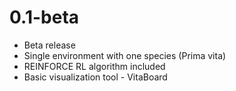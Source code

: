 # 0.1-beta

- Beta release
- Single environment with one species (Prima vita)
- REINFORCE RL algorithm included
- Basic visualization tool - VitaBoard
